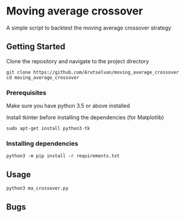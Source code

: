 # Moving average crossover
A simple script to backtest the moving average crossover strategy

## Getting Started

Clone the repository and navigate to the project directory

```
git clone https://github.com/Arutselvan/moving_average_crossover
cd moving_average_crossover
```

### Prerequisites

Make sure you have python 3.5 or above installed

Install tkinter before installing the dependencies (for Matplotlib)

```
sudo apt-get install python3-tk
```

### Installing dependencies

```
python3 -m pip install -r requirements.txt
```

## Usage

```
python3 ma_crossover.py
```

## Bugs